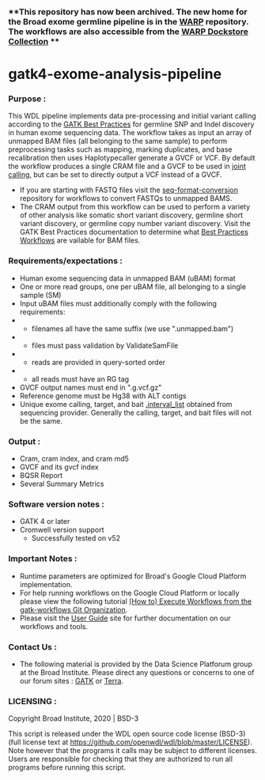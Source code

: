 ### **This repository has now been archived. The new home for the Broad exome germline pipeline is in the [WARP](https://github.com/broadinstitute/warp) repository. The workflows are also accessible from the [WARP Dockstore Collection](https://dockstore.org/organizations/BroadInstitute/collections/WARPpipelines) **

# gatk4-exome-analysis-pipeline

### Purpose :
This WDL pipeline implements data pre-processing and initial variant calling according to the [GATK Best Practices](https://gatk.broadinstitute.org/hc/en-us/articles/360035535912) for germline SNP and Indel discovery in human exome sequencing data. The workflow takes as input an array of unmapped BAM files (all belonging to the same sample) to perform preprocessing tasks such as mapping, marking duplicates, and base recalibration then uses Haplotypecaller generate a GVCF or VCF. By default the workflow produces a single CRAM file and a GVCF to be used in [joint calling](https://gatk.broadinstitute.org/hc/en-us/articles/360035890431), but can be set to directly output a VCF instead of a GVCF.

- If you are starting with FASTQ files visit the [seq-format-conversion](https://github.com/gatk-workflows/seq-format-conversion) repository for workflows to convert FASTQs to unmapped BAMS.
- The CRAM output from this workflow can be used to perform a variety of other analysis like somatic short variant discovery, germline short variant discovery, or germline copy number variant discovery. Visit the GATK Best Practices documentation to determine what [Best Practices Workflows](https://gatk.broadinstitute.org/hc/en-us/sections/360007226651) are vailable for BAM files.

### Requirements/expectations :
- Human exome sequencing data in unmapped BAM (uBAM) format
- One or more read groups, one per uBAM file, all belonging to a single sample (SM)
- Input uBAM files must additionally comply with the following requirements:
- - filenames all have the same suffix (we use ".unmapped.bam")
- - files must pass validation by ValidateSamFile
- - reads are provided in query-sorted order
- - all reads must have an RG tag
- GVCF output names must end in ".g.vcf.gz"
- Reference genome must be Hg38 with ALT contigs
- Unique exome calling, target, and bait [.interval_list](https://gatk.broadinstitute.org/hc/en-us/articles/360035531852) obtained from sequencing provider. Generally the calling, target, and bait files will not be the same.

### Output :
- Cram, cram index, and cram md5
- GVCF and its gvcf index
- BQSR Report
- Several Summary Metrics

### Software version notes :
- GATK 4 or later 
- Cromwell version support 
  - Successfully tested on v52

### Important Notes :
- Runtime parameters are optimized for Broad's Google Cloud Platform implementation.
- For help running workflows on the Google Cloud Platform or locally please
view the following tutorial [(How to) Execute Workflows from the gatk-workflows Git Organization](https://gatk.broadinstitute.org/hc/en-us/articles/360035530952).
- Please visit the [User Guide](https://gatk.broadinstitute.org/hc/en-us/categories/360002310591) site for further documentation on our workflows and tools.

### Contact Us : 
- The following material is provided by the Data Science Platforum group at the Broad Institute. Please direct any questions or concerns to one of our forum sites : [GATK](https://gatk.broadinstitute.org/hc/en-us/community/topics) or [Terra](https://support.terra.bio/hc/en-us/community/topics/360000500432).

### LICENSING :
Copyright Broad Institute, 2020 | BSD-3

This script is released under the WDL open source code license (BSD-3) (full license text at https://github.com/openwdl/wdl/blob/master/LICENSE). Note however that the programs it calls may be subject to different licenses. Users are responsible for checking that they are authorized to run all programs before running this script.
